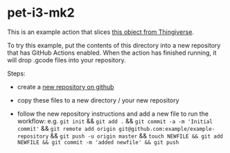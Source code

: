 # pet-i3-mk2

This is an example action that slices [this object from Thingiverse](https://www.thingiverse.com/thing:2177951).

To try this example, put the contents of this directory into a new repository that has GitHub Actions enabled. When the action has finished running, it will drop .gcode files into your repository.

Steps: 

* create a [new repository on github](https://github.com/new)

* copy these files to a new directory / your new repository

* follow the new repository instructions and add a new file to run the workflow: e.g. `git init` && `git add .` && `git commit -a -m 'Initial commit'` && `git remote add origin git@github.com:example/example-repository` && `git push -u origin master` && `touch NEWFILE && git add NEWFILE && git commit -m 'added newfile' && git push` 